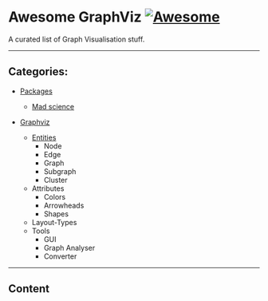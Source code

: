 # Awesome GraphViz [![Awesome](https://awesome.re/badge.svg)](https://awesome.re)

A curated list of Graph Visualisation stuff. 

---

## Categories:

- [Packages](#packages)
	- [Mad science](#mad-science)


- [Graphviz]()
  - [Entities]()
    - Node
    - Edge
    - Graph
    - Subgraph
    - Cluster
   - Attributes
     - Colors
     - Arrowheads
     - Shapes
   - Layout-Types
   - Tools
     - GUI
     - Graph Analyser
     - Converter
    

---

## Content


